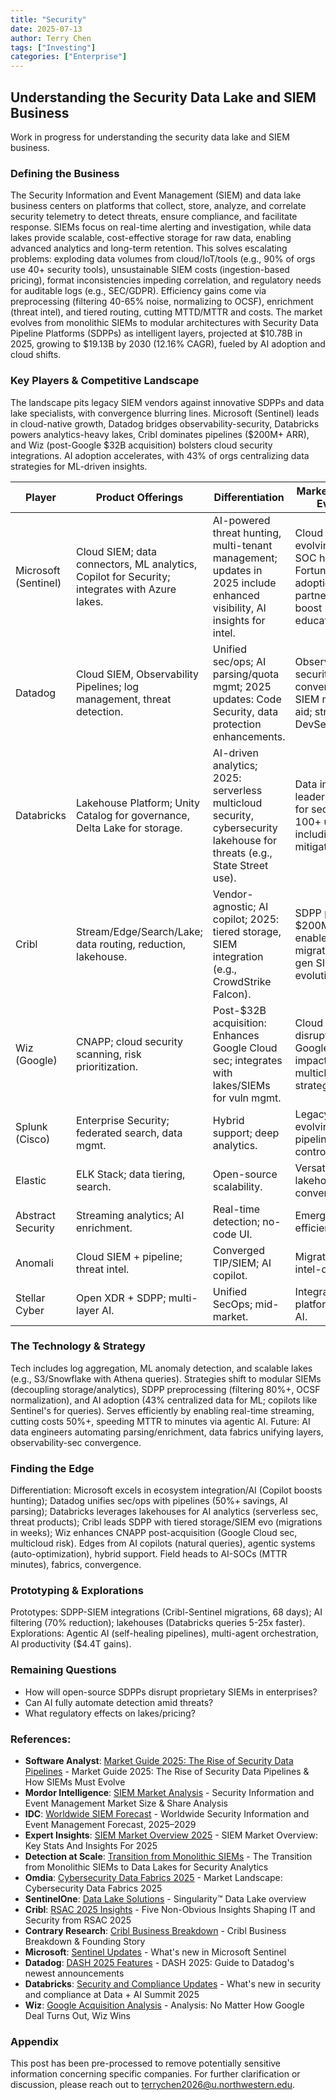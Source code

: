 ```yaml
---
title: "Security"
date: 2025-07-13
author: Terry Chen
tags: ["Investing"]
categories: ["Enterprise"]
---
```


## Understanding the Security Data Lake and SIEM Business

Work in progress for understanding the security data lake and SIEM business.

### Defining the Business
The Security Information and Event Management (SIEM) and data lake business centers on platforms that collect, store, analyze, and correlate security telemetry to detect threats, ensure compliance, and facilitate response. SIEMs focus on real-time alerting and investigation, while data lakes provide scalable, cost-effective storage for raw data, enabling advanced analytics and long-term retention. This solves escalating problems: exploding data volumes from cloud/IoT/tools (e.g., 90% of orgs use 40+ security tools), unsustainable SIEM costs (ingestion-based pricing), format inconsistencies impeding correlation, and regulatory needs for auditable logs (e.g., SEC/GDPR). Efficiency gains come via preprocessing (filtering 40-65% noise, normalizing to OCSF), enrichment (threat intel), and tiered routing, cutting MTTD/MTTR and costs. The market evolves from monolithic SIEMs to modular architectures with Security Data Pipeline Platforms (SDPPs) as intelligent layers, projected at $10.78B in 2025, growing to $19.13B by 2030 (12.16% CAGR), fueled by AI adoption and cloud shifts.

### Key Players & Competitive Landscape
The landscape pits legacy SIEM vendors against innovative SDPPs and data lake specialists, with convergence blurring lines. Microsoft (Sentinel) leads in cloud-native growth, Datadog bridges observability-security, Databricks powers analytics-heavy lakes, Cribl dominates pipelines ($200M+ ARR), and Wiz (post-Google $32B acquisition) bolsters cloud security integrations. AI adoption accelerates, with 43% of orgs centralizing data strategies for ML-driven insights.

| Player | Product Offerings | Differentiation | Market Position & Evolution |
|--------|-------------------|-----------------|-----------------------------|
| Microsoft (Sentinel) | Cloud SIEM; data connectors, ML analytics, Copilot for Security; integrates with Azure lakes. | AI-powered threat hunting, multi-tenant management; updates in 2025 include enhanced visibility, AI insights for intel. | Cloud leader; evolving to AI-SOC hub, 60%+ Fortune 500 adoption; partnerships boost education/training. |
| Datadog | Cloud SIEM, Observability Pipelines; log management, threat detection. | Unified sec/ops; AI parsing/quota mgmt; 2025 updates: Code Security, data protection enhancements. | Observability-security convergence; SIEM migration aid; strong in DevSecOps. |
| Databricks | Lakehouse Platform; Unity Catalog for governance, Delta Lake for storage. | AI-driven analytics; 2025: serverless multicloud security, cybersecurity lakehouse for threats (e.g., State Street use). | Data intelligence leader; evolving for sec lakes, 100+ use cases including AI risk mitigation. |
| Cribl | Stream/Edge/Search/Lake; data routing, reduction, lakehouse. | Vendor-agnostic; AI copilot; 2025: tiered storage, SIEM integration (e.g., CrowdStrike Falcon). | SDPP pioneer; $200M+ ARR; enables migrations, next-gen SIEM evolution. |
| Wiz (Google) | CNAPP; cloud security scanning, risk prioritization. | Post-$32B acquisition: Enhances Google Cloud sec; integrates with lakes/SIEMs for vuln mgmt. | Cloud sec disruptor; bolsters Google's CNAPP, impacts multicloud strategies. |
| Splunk (Cisco) | Enterprise Security; federated search, data mgmt. | Hybrid support; deep analytics. | Legacy leader; evolving with pipelines for cost control. |
| Elastic | ELK Stack; data tiering, search. | Open-source scalability. | Versatile; lakehouse convergence. |
| Abstract Security | Streaming analytics; AI enrichment. | Real-time detection; no-code UI. | Emerging; SOC efficiency focus. |
| Anomali | Cloud SIEM + pipeline; threat intel. | Converged TIP/SIEM; AI copilot. | Migration ease; intel-driven. |
| Stellar Cyber | Open XDR + SDPP; multi-layer AI. | Unified SecOps; mid-market. | Integrated platform; agentic AI. |

### The Technology & Strategy
Tech includes log aggregation, ML anomaly detection, and scalable lakes (e.g., S3/Snowflake with Athena queries). Strategies shift to modular SIEMs (decoupling storage/analytics), SDPP preprocessing (filtering 80%+, OCSF normalization), and AI adoption (43% centralized data for ML; copilots like Sentinel's for queries). Serves efficiently by enabling real-time streaming, cutting costs 50%+, speeding MTTR to minutes via agentic AI. Future: AI data engineers automating parsing/enrichment, data fabrics unifying layers, observability-sec convergence.

### Finding the Edge
Differentiation: Microsoft excels in ecosystem integration/AI (Copilot boosts hunting); Datadog unifies sec/ops with pipelines (50%+ savings, AI parsing); Databricks leverages lakehouses for AI analytics (serverless sec, threat products); Cribl leads SDPP with tiered storage/SIEM evo (migrations in weeks); Wiz enhances CNAPP post-acquisition (Google Cloud sec, multicloud risk). Edges from AI copilots (natural queries), agentic systems (auto-optimization), hybrid support. Field heads to AI-SOCs (MTTR minutes), fabrics, convergence.

### Prototyping & Explorations
Prototypes: SDPP-SIEM integrations (Cribl-Sentinel migrations, 68 days); AI filtering (70% reduction); lakehouses (Databricks queries 5-25x faster). Explorations: Agentic AI (self-healing pipelines), multi-agent orchestration, AI productivity ($4.4T gains).

### Remaining Questions
- How will open-source SDPPs disrupt proprietary SIEMs in enterprises?
- Can AI fully automate detection amid threats?
- What regulatory effects on lakes/pricing?

### References:

- **Software Analyst**: [Market Guide 2025: The Rise of Security Data Pipelines](https://softwareanalyst.substack.com/p/market-guide-2025-the-rise-of-security) - Market Guide 2025: The Rise of Security Data Pipelines & How SIEMs Must Evolve
- **Mordor Intelligence**: [SIEM Market Analysis](https://www.mordorintelligence.com/industry-reports/global-security-information-and-event-management) - Security Information and Event Management Market Size & Share Analysis
- **IDC**: [Worldwide SIEM Forecast](https://www.idc.com/research/viewtoc.jsp?containerId=US51417524) - Worldwide Security Information and Event Management Forecast, 2025–2029
- **Expert Insights**: [SIEM Market Overview 2025](https://expertinsights.com/security-operations/siem-market-overview-key-stats-and-insights) - SIEM Market Overview: Key Stats And Insights For 2025
- **Detection at Scale**: [Transition from Monolithic SIEMs](https://www.detectionatscale.com/p/the-transition-from-monolithic-siems) - The Transition from Monolithic SIEMs to Data Lakes for Security Analytics
- **Omdia**: [Cybersecurity Data Fabrics 2025](https://omdia.tech.informa.com/om129217/market-landscape-cybersecurity-data-fabrics-2025) - Market Landscape: Cybersecurity Data Fabrics 2025
- **SentinelOne**: [Data Lake Solutions](https://www.sentinelone.com/platform/data-lake/) - Singularity™ Data Lake overview
- **Cribl**: [RSAC 2025 Insights](https://cribl.io/blog/five-non-obvious-insights-shaping-it-and-security-from-rsac-2025/) - Five Non-Obvious Insights Shaping IT and Security from RSAC 2025
- **Contrary Research**: [Cribl Business Breakdown](https://research.contrary.com/company/cribl) - Cribl Business Breakdown & Founding Story
- **Microsoft**: [Sentinel Updates](https://learn.microsoft.com/en-us/azure/sentinel/whats-new) - What's new in Microsoft Sentinel
- **Datadog**: [DASH 2025 Features](https://www.datadoghq.com/blog/dash-2025-new-feature-roundup-keynote/) - DASH 2025: Guide to Datadog's newest announcements
- **Databricks**: [Security and Compliance Updates](https://www.databricks.com/blog/whats-new-security-and-compliance-data-ai-summit-2025) - What's new in security and compliance at Data + AI Summit 2025
- **Wiz**: [Google Acquisition Analysis](https://www.crn.com/news/security/2025/analysis-no-matter-how-google-deal-turns-out-wiz-wins) - Analysis: No Matter How Google Deal Turns Out, Wiz Wins

### Appendix 
This post has been pre-processed to remove potentially sensitive information concerning specific companies. For further clarification or discussion, please reach out to terrychen2026@u.northwestern.edu.
